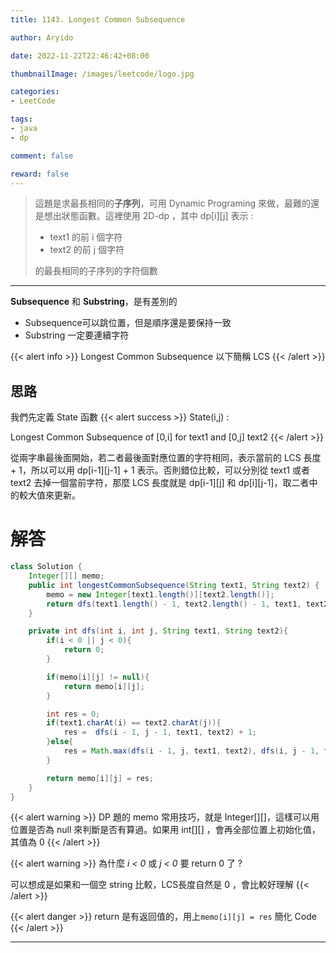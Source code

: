 ```yaml
---
title: 1143. Longest Common Subsequence

author: Aryido

date: 2022-11-22T22:46:42+08:00

thumbnailImage: /images/leetcode/logo.jpg

categories:
- LeetCode

tags:
- java
- dp

comment: false

reward: false
---
```

<!--BODY-->
> 這題是求最長相同的**子序列**，可用 Dynamic Programing 來做，最難的還是想出狀態函數。這裡使用 2D-dp ，其中 dp[i][j] 表示 :
> - text1 的前 i 個字符
> - text2 的前 j 個字符
>
> 的最長相同的子序列的字符個數
<!--more-->

---
**Subsequence** 和 **Substring**，是有差別的
- Subsequence可以跳位置，但是順序還是要保持一致
- Substring 一定要連續字符

{{< alert info >}}
Longest Common Subsequence 以下簡稱 LCS
{{< /alert >}}

## 思路
我們先定義 State 函數
{{< alert success >}}
State(i,j) :

Longest Common Subsequence of [0,i] for text1 and [0,j] text2
{{< /alert >}}

從兩字串最後面開始，若二者最後面對應位置的字符相同，表示當前的 LCS 長度 + 1，所以可以用 dp[i-1][j-1] + 1 表示。否則錯位比較，可以分別從 text1 或者 text2 去掉一個當前字符，那麼 LCS 長度就是 dp[i-1][j] 和 dp[i][j-1]，取二者中的較大值來更新。

# 解答
```java
class Solution {
    Integer[][] memo;
    public int longestCommonSubsequence(String text1, String text2) {
        memo = new Integer[text1.length()][text2.length()];
        return dfs(text1.length() - 1, text2.length() - 1, text1, text2);
    }

    private int dfs(int i, int j, String text1, String text2){
        if(i < 0 || j < 0){
            return 0;
        }

        if(memo[i][j] != null){
            return memo[i][j];
        }

        int res = 0;
        if(text1.charAt(i) == text2.charAt(j)){
            res =  dfs(i - 1, j - 1, text1, text2) + 1;
        }else{
            res = Math.max(dfs(i - 1, j, text1, text2), dfs(i, j - 1, text1, text2));
        }

        return memo[i][j] = res;
    }
}
```
{{< alert warning >}}
DP 題的 memo 常用技巧，就是 Integer[][]，這樣可以用位置是否為 null 來判斷是否有算過。如果用 int[][] ，會再全部位置上初始化值，其值為 0
{{< /alert >}}


{{< alert warning >}}
為什麼 *i < 0* 或 *j < 0* 要 return 0 了 ?

可以想成是如果和一個空 string 比較，LCS長度自然是 0 ，會比較好理解
{{< /alert >}}


{{< alert danger >}}
return 是有返回值的，用上```memo[i][j] = res``` 簡化 Code
{{< /alert >}}


---